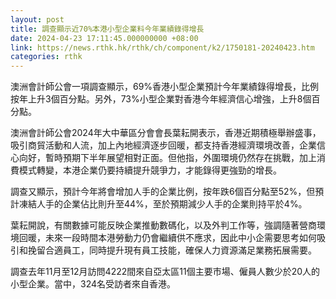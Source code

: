 ```yaml
---
layout: post
title: 調查顯示近70%本港小型企業料今年業績錄得增長
date: 2024-04-23 17:11:45.000000000 +08:00
link: https://news.rthk.hk/rthk/ch/component/k2/1750181-20240423.htm
categories: rthk
---
```


澳洲會計師公會一項調查顯示，69%香港小型企業預計今年業績錄得增長，比例按年上升3個百分點。另外，73%小型企業對香港今年經濟信心增強，上升8個百分點。

澳洲會計師公會2024年大中華區分會會長葉耘開表示，香港近期積極舉辦盛事，吸引商貿活動和人流，加上內地經濟逐步回暖，都支持香港經濟環境改善，企業信心向好，暫時預期下半年展望相對正面。但他指，外圍環境仍然存在挑戰，加上消費模式轉變，本港企業仍要持續提升競爭力，才能錄得更強勁的增長。

調查又顯示，預計今年將會增加人手的企業比例，按年跌6個百分點至52%，但預計凍結人手的企業佔比則升至44%，至於預期減少人手的企業則持平於4%。

葉耘開說，有關數據可能反映企業推動數碼化，以及外判工作等，強調隨著營商環境回暖，未來一段時間本港勞動力仍會繼續供不應求，因此中小企需要思考如何吸引和挽留合適員工，同時提升現有員工技能，確保人力資源滿足業務拓展需要。

調查去年11月至12月訪問4222間來自亞太區11個主要市場、僱員人數少於20人的小型企業。當中，324名受訪者來自香港。
